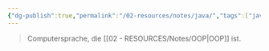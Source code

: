 ```yaml
---
{"dg-publish":true,"permalink":"/02-resources/notes/java/","tags":["java","inProgress"],"noteIcon":"","updated":"2024-06-21T13:59:33.000+02:00"}
---
```


> Computersprache, die [[02 - RESOURCES/Notes/OOP\|OOP]] ist.